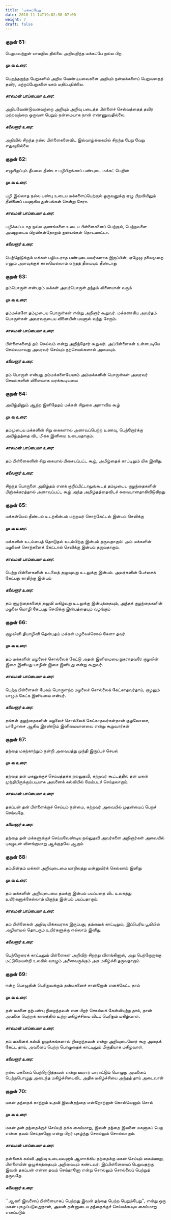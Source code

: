 ```yaml
---
title: 'மக்கட்பேறு'
date: 2018-11-14T19:02:50-07:00
weight: 7
draft: false
---
```


### குறள் 61:
பெறுமவற்றுள் யாமறிவ தில்லை அறிவறிந்த
மக்கட்பே றல்ல பிற
##### மு.வ உரை:
பெறத்தகுந்த பேறுகளில் அறிய வேண்டியவைகளை அறியும் நன்மக்களைப் பெறுவதைத் தவிர, மற்றப்பேறுகளை யாம் மதிப்பதில்லை.
##### சாலமன் பாப்பையா உரை:
அறியவேண்டுவனவற்றை அறியும் அறிவு படைத்த பிள்ளைச் செல்வத்தைத் தவிர மற்றவற்றை ஒருவன் பெறும் நன்மையாக நான் எண்ணுவதில்லை.
##### கலைஞர் உரை:
அறிவில் சிறந்த நல்ல பிள்ளைகளைவிட இல்வாழ்க்கையில் சிறந்த பேறு வேறு எதுவுமில்லை
### குறள் 62:
எழுபிறப்பும் தீயவை தீண்டா பழிபிறங்காப்
பண்புடை மக்கட் பெறின்
##### மு.வ உரை:
பழி இல்லாத நல்ல பண்பு உடைய மக்களைப்பெற்றால் ஒருவனுக்கு ஏழு பிறவியிலும் தீவினைப் பயனாகிய துன்பங்கள் சென்று சேரா.
##### சாலமன் பாப்பையா உரை:
பழிக்கப்படாத நல்ல குணங்களை உடைய பிள்ளைகளைப் பெற்றால், பெற்றவளை அவனுடைய பிறவிகள்தோறும் துன்பங்கள் தொடமாட்டா.
##### கலைஞர் உரை:
பெற்றெடுக்கும் மக்கள் பழிபடராத பண்புடையவர்களாக இருப்பின், ஏழேழு தலைமுறை எனும் அளவுக்குக் காலமெல்லாம் எந்தத் தீமையும் தீண்டாது
### குறள் 63:
தம்பொருள் என்பதம் மக்கள் அவர்பொருள்
தந்தம் வினையான் வரும்
##### மு.வ உரை:
தம்மக்களே தம்முடைய பொருள்கள் என்று அறிஞர் கூறுவர். மக்களாகிய அவர்தம் பொருள்கள் அவரவருடைய வினையின் பயனால் வந்து சேரும்.
##### சாலமன் பாப்பையா உரை:
பிள்ளைகளைத் தம் செல்வம் என்று அறிந்தோர் கூறுவர். அப்பிள்ளைகள் உள்ளபடியே செல்வமாவது அவரவர் செய்யும் நற்செயல்களால் அமையும்.
##### கலைஞர் உரை:
தம் பொருள் என்பது தம்மக்களையேயாம் அம்மக்களின் பொருள்கள் அவரவர் செயல்களின் விளைவாக வரக்கூடியவை
### குறள் 64:
அமிழ்தினும் ஆற்ற இனிதேதம் மக்கள்
சிறுகை அளாவிய கூழ்
##### மு.வ உரை:
தம்முடைய மக்களின் சிறு கைகளால் அளாவப்பெற்ற உணவு, பெற்றோர்க்கு அமிழ்தத்தை விட மிக்க இனிமை உடையதாகும்.
##### சாலமன் பாப்பையா உரை:
தம் பிள்ளைகளின் சிறு கையால் பிசையப்பட்ட கூழ், அமிழ்தைக் காட்டிலும் மிக இனிது.
##### கலைஞர் உரை:
சிறந்த பொருளை அமிழ்தம் எனக் குறிப்பிட்டாலுங்கூடத் தம்முடைய குழந்தைகளின் பிஞ்சுக்கரத்தால் அளாவப்பட்ட கூழ் அந்த அமிழ்தத்தைவிடச் சுவையானதாகிவிடுகிறது
### குறள் 65:
மக்கள்மெய் தீண்டல் உடற்கின்பம் மற்றவர்
சொற்கேட்டல் இன்பம் செவிக்கு
##### மு.வ உரை:
மக்களின் உடம்பைத் தொடுதல் உடம்பிற்கு இன்பம் தருவதாகும்: அம் மக்களின் மழலைச் சொற்களைக் கேட்டால் செவிக்கு இன்பம் தருவதாகும்.
##### சாலமன் பாப்பையா உரை:
பெற்ற பிள்ளைகளின் உடலைத் தழுவுவது உடலுக்கு இன்பம். அவர்களின் பேச்சைக் கேட்பது காதிற்கு இன்பம்
##### கலைஞர் உரை:
தம் குழந்தைகளைத் தழுவி மகிழ்வது உடலுக்கு இன்பத்தையும், அந்தக் குழந்தைகளின் மழலை மொழி கேட்பது செவிக்கு இன்பத்தையும் வழங்கும்
### குறள் 66:
குழலினி தியாழினி தென்பதம் மக்கள்
மழலைச்சொல் கேளா தவர்
##### மு.வ உரை:
தம் மக்களின் மழலைச் சொல்லைக் கேட்டு அதன் இனிமையை நுகராதவரே குழலின் இசை இனியது யாழின் இசை இனியது என்று கூறுவர்.
##### சாலமன் பாப்பையா உரை:
பெற்ற பிள்ளைகள் பேசும் பொருளற்ற மழலைச் சொல்லைக் கேட்காதவர்தாம், குழலும் யாழும் கேட்க இனியவை என்பர்.
##### கலைஞர் உரை:
தங்கள் குழந்தைகளின் மழலைச் சொல்லைக் கேட்காதவர்கள்தான் குழலோசை, யாழோசை ஆகிய இரண்டும் இனிமையானவை என்று கூறுவார்கள்
### குறள் 67:
தந்தை மகற்காற்றும் நன்றி அவையத்து
முந்தி இருப்பச் செயல்
##### மு.வ உரை:
தந்தை தன் மகனுக்குச் செய்யத்தக்க நல்லுதவி, கற்றவர் கூட்டத்தில் தன் மகன் முந்தியிருக்கும்படியாக அவனைக் கல்வியில் மேம்படச் செய்தலாகும்.
##### சாலமன் பாப்பையா உரை:
தகப்பன் தன் பிள்ளைக்குச் செய்யும் நன்மை, கற்றவர் அவையில் முதன்மைப் பெறச் செய்வதே.
##### கலைஞர் உரை:
தந்தை தன் மக்களுக்குச் செய்யவேண்டிய நல்லுதவி அவர்களை அறிஞர்கள் அவையில் புகழுடன் விளங்குமாறு ஆக்குதலே ஆகும்
### குறள் 68:
தம்மின்தம் மக்கள் அறிவுடைமை மாநிலத்து
மன்னுயிர்க் கெல்லாம் இனிது
##### மு.வ உரை:
தம் மக்களின் அறிவுடைமை தமக்கு இன்பம் பயப்பதை விட உலகத்து உயிர்களுக்கேல்லாம் மிகுந்த இன்பம் பயப்பதாகும்.
##### சாலமன் பாப்பையா உரை:
தம் பிள்ளைகள் அறிவு மிக்கவராக இருப்பது, தம்மைக் காட்டிலும், இப்பெரிய பூமியில் அழியாமல் தொடரும் உயிர்களுக்கு எல்லாம் இனிது.
##### கலைஞர் உரை:
பெற்றோரைக் காட்டிலும் பிள்ளைகள் அறிவிற் சிறந்து விளங்கினால், அது பெற்றோருக்கு மட்டுமேயன்றி உலகில் வாழும் அனைவருக்கும் அக மகிழ்ச்சி தருவதாகும்
### குறள் 69:
ஈன்ற பொழுதின் பெரிதுவக்கும் தன்மகனைச்
சான்றோன் எனக்கேட்ட தாய்
##### மு.வ உரை:
தன் மகனை நற்பண்பு நிறைந்தவன் என பிறர் சொல்லக் கேள்வியுற்ற தாய், தான் அவனை பெற்றக் காலத்தில் உற்ற மகிழ்ச்சியை விடப் பெரிதும் மகிழ்வாள்.
##### சாலமன் பாப்பையா உரை:
தம் மகனைக் கல்வி ஒழுக்கங்களால் நிறைந்தவன் என்று அறிவுடையோர் கூற அதைக் கேட்ட தாய், அவனைப் பெற்ற பொழுதைக் காட்டிலும் மிகுதியாக மகிழ்வாள்.
##### கலைஞர் உரை:
நல்ல மகனைப் பெற்றெடுத்தவள் என்று ஊரார் பாராட்டும் பொழுது அவனைப் பெற்றபொழுது அடைந்த மகிழ்ச்சியைவிட அதிக மகிழ்ச்சியை அந்தத் தாய் அடைவாள்
### குறள் 70:
மகன் தந்தைக் காற்றும் உதவி இவன்தந்தை
என்நோற்றான் கொல்லெனும் சொல்
##### மு.வ உரை:
மகன் தன் தந்தைக்குச் செய்யத் தக்க கைம்மாறு, இவன் தந்தை இவனை மகனாகப் பெற என்ன தவம் செய்தானோ என்று பிறர் புகழ்ந்து சொல்லும் சொல்லாகும்.
##### சாலமன் பாப்பையா உரை:
தன்னைக் கல்வி அறிவு உடையவனாய் ஆளாக்கிய தந்தைக்கு மகன் செய்யும் கைம்மாறு, பிள்ளையின் ஒழுக்கத்தையும் அறிவையும் கண்டவர், இப்பிள்ளையைப் பெறுவதற்கு இவன் தகப்பன் என்ன தவம் செய்தானோ என்று சொல்லும் சொல்லைப் பெற்றுத் தருவதே.
##### கலைஞர் உரை:
``ஆகா! இவனைப் பிள்ளையாகப் பெற்றது இவன் தந்தை பெற்ற பெறும்பேறு'', என்று ஒரு மகன் புகழப்படுவதுதான், அவன் தன்னுடைய தந்தைக்குச் செய்யக்கூடிய கைம்மாறு எனப்படும்